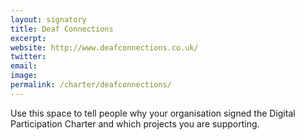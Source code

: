```yaml
---
layout: signatory
title: Deaf Connections
excerpt: 
website: http://www.deafconnections.co.uk/
twitter: 
email: 
image: 
permalink: /charter/deafconnections/
---
```


Use this space to tell people why your organisation signed the Digital Participation Charter and which projects you are supporting. 

